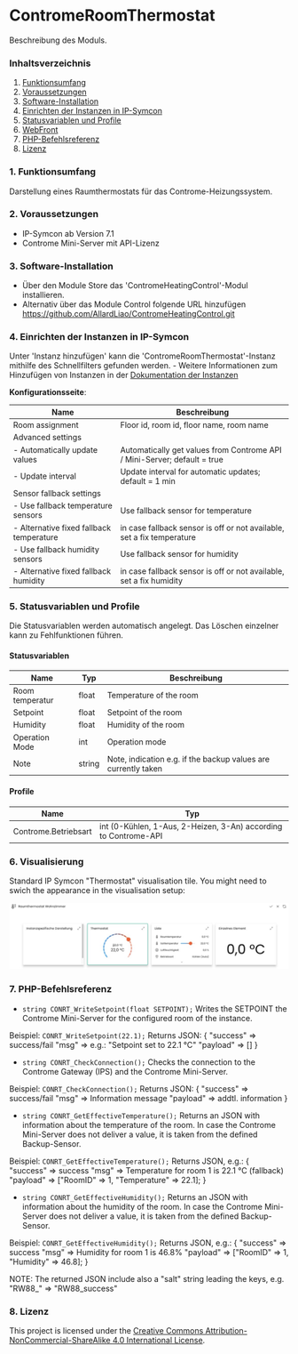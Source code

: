 # ContromeRoomThermostat
Beschreibung des Moduls.

### Inhaltsverzeichnis

1. [Funktionsumfang](#1-funktionsumfang)
2. [Voraussetzungen](#2-voraussetzungen)
3. [Software-Installation](#3-software-installation)
4. [Einrichten der Instanzen in IP-Symcon](#4-einrichten-der-instanzen-in-ip-symcon)
5. [Statusvariablen und Profile](#5-statusvariablen-und-profile)
6. [WebFront](#6-webfront)
7. [PHP-Befehlsreferenz](#7-php-befehlsreferenz)
8. [Lizenz](#8-lizenz)

### 1. Funktionsumfang

Darstellung eines Raumthermostats für das Controme-Heizungssystem.

### 2. Voraussetzungen

- IP-Symcon ab Version 7.1
- Controme Mini-Server mit API-Lizenz

### 3. Software-Installation

* Über den Module Store das 'ContromeHeatingControl'-Modul installieren.
* Alternativ über das Module Control folgende URL hinzufügen https://github.com/AllardLiao/ContromeHeatingControl.git

### 4. Einrichten der Instanzen in IP-Symcon

 Unter 'Instanz hinzufügen' kann die 'ContromeRoomThermostat'-Instanz mithilfe des Schnellfilters gefunden werden.
	- Weitere Informationen zum Hinzufügen von Instanzen in der [Dokumentation der Instanzen](https://www.symcon.de/service/dokumentation/konzepte/instanzen/#Instanz_hinzufügen)

__Konfigurationsseite__:

Name                                         | Beschreibung
-------------------------------------------- | -----------------------------------------------------------------------------
Room assignment                              | Floor id, room id, floor name, room name
Advanced settings                            |
  - Automatically update values              | Automatically get values from Controme API / Mini-Server; default = true
  - Update interval                          | Update interval for automatic updates; default = 1 min
Sensor fallback settings                     |
  - Use fallback temperature sensors         | Use fallback sensor for temperature
  - Alternative fixed fallback temperature   | in case fallback sensor is off or not available, set a fix temperature
  - Use fallback humidity sensors            | Use fallback sensor for humidity
  - Alternative fixed fallback humidity      | in case fallback sensor is off or not available, set a fix humidity

### 5. Statusvariablen und Profile

Die Statusvariablen werden automatisch angelegt. Das Löschen einzelner kann zu Fehlfunktionen führen.

#### Statusvariablen

Name              | Typ     | Beschreibung
----------------- | ------- | ----------------------------------------------------------------
Room temperatur   | float   | Temperature of the room
Setpoint          | float   | Setpoint of the room
Humidity          | float   | Humidity of the room
Operation Mode    | int     | Operation mode
Note              | string  | Note, indication e.g. if the backup values are currently taken

#### Profile

Name                  | Typ
--------------------- | -----------------------------------------------------------------
Controme.Betriebsart  | int (0-Kühlen, 1-Aus, 2-Heizen, 3-An) according to Controme-API

### 6. Visualisierung

Standard IP Symcon "Thermostat" visualisation tile.
You might need to swich the appearance in the visualisation setup:

![Visualisation options](../libs/assets/CONRT_Visu.jpeg)

### 7. PHP-Befehlsreferenz

* `string CONRT_WriteSetpoint(float SETPOINT);`
Writes the SETPOINT the Controme Mini-Server for the configured room of the instance.

Beispiel:
`CONRT_WriteSetpoint(22.1);`
Returns JSON:
{
    "success" => success/fail
    "msg" => e.g.: "Setpoint set to 22.1 °C"
    "payload" => []
}

* `string CONRT_CheckConnection();`
Checks the connection to the Controme Gateway (IPS) and the Controme Mini-Server.

Beispiel:
`CONRT_CheckConnection();`
Returns JSON:
{
    "success" => success/fail
    "msg" => Information message
    "payload" => addtl. information
}

* `string CONRT_GetEffectiveTemperature();`
Returns an JSON with information about the temperature of the room.
In case the Controme Mini-Server does not deliver a value, it is taken from the defined Backup-Sensor.

Beispiel:
`CONRT_GetEffectiveTemperature();`
Returns JSON, e.g.:
{
    "success" => success
    "msg" => Temperature for room 1 is 22.1 °C (fallback)
    "payload" => ["RoomID" => 1, "Temperature" => 22.1];
}

* `string CONRT_GetEffectiveHumidity();`
Returns an JSON with information about the humidity of the room.
In case the Controme Mini-Server does not deliver a value, it is taken from the defined Backup-Sensor.

Beispiel:
`CONRT_GetEffectiveHumidity();`
Returns JSON, e.g.:
{
    "success" => success
    "msg" => Humidity for room 1 is 46.8%
    "payload" => ["RoomID" => 1, "Humidity" => 46.8];
}

NOTE:
The returned JSON include also a "salt" string leading the keys, e.g. "RW88_" => "RW88_success"

### 8. Lizenz

This project is licensed under the
[Creative Commons Attribution-NonCommercial-ShareAlike 4.0 International License](https://creativecommons.org/licenses/by-nc-sa/4.0/).
